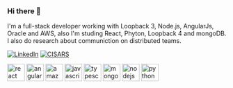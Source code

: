 ### Hi there 👋

I'm a full-stack developer working with Loopback 3, Node.js, AngularJs, Oracle and AWS, also I'm studing React, Phyton, Loopback 4 and mongoDB. I also do research about communiction on distributed teams.

<p align="left">
	<a href="https://www.linkedin.com/in/gfernandes410"><img src="https://img.shields.io/badge/LinkedIn--_.svg?style=social&logo=linkedin" alt="LinkedIn"></a>
	<a href="https://github.com/gfernandes410/cisars./blob/master/Artigo%20Gabriel%20Fernandes%20vs%202.3.pdf"><img src="https://img.shields.io/badge/paper-CISARS-lightgrey" alt="CISARS"></a>
</p>

<p align="left">
	<img src="https://konpa.github.io/devicon/devicon.git/icons/react/react-original-wordmark.svg" alt="react" width="40" height="40"/> 
	<img src="https://konpa.github.io/devicon/devicon.git/icons/angularjs/angularjs-original.svg" alt="angularjs" width="40" height="40"/> 
	<img src="https://konpa.github.io/devicon/devicon.git/icons/amazonwebservices/amazonwebservices-original-wordmark.svg" alt="amazonwebservices" width="40" height="40"/> 
	<img src="https://konpa.github.io/devicon/devicon.git/icons/javascript/javascript-original.svg" alt="javascript" width="40" height="40"/> 
	<img src="https://konpa.github.io/devicon/devicon.git/icons/typescript/typescript-original.svg" alt="typescript" width="40" height="40"/> 
	<img src="https://konpa.github.io/devicon/devicon.git/icons/mongodb/mongodb-original-wordmark.svg" alt="mongodb" width="40" height="40"/> 
	<img src="https://konpa.github.io/devicon/devicon.git/icons/nodejs/nodejs-original-wordmark.svg" alt="nodejs" width="40" height="40"/> 
	<img src="https://konpa.github.io/devicon/devicon.git/icons/python/python-original-wordmark.svg" alt="python" width="40" height="40"/>
</p>

